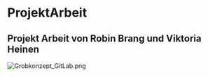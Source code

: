 # ProjektArbeit

## Projekt Arbeit von Robin Brang und Viktoria Heinen


![Grobkonzept_GitLab.png](./Grobkonzept_GitLab.png)


